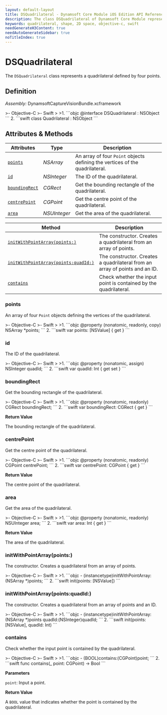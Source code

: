 ```yaml
---
layout: default-layout
title: DSQuadrilateral - Dynamsoft Core Module iOS Edition API Reference
description: The class DSQuadrilateral of Dynamsoft Core Module represents a quadrilateral shape in 2D space, which contains an array of four CGPoint, representing the vertices of the quadrilateral.
keywords: quadrilateral, shape, 2D space, objective-c, swift
needGenerateH3Content: true
needAutoGenerateSidebar: true
noTitleIndex: true
---
```


# DSQuadrilateral

The `DSQuadrilateral` class represents a quadrilateral defined by four points.

## Definition

*Assembly:* DynamsoftCaptureVisionBundle.xcframework

<div class="sample-code-prefix"></div>
>- Objective-C
>- Swift
>
>1. 
```objc
@interface DSQuadrilateral : NSObject
```
2. 
```swift
class Quadrilateral : NSObject
```

## Attributes & Methods

| Attributes | Type | Description |
| ---------- | ---- | ----------- |
| [`points`](#points) | *NSArray* | An array of four `Point` objects defining the vertices of the quadrilateral. |
| [`id`](#id) | *NSInteger* | The ID of the quadrilateral. |
| [`boundingRect`](#boundingrect) | *CGRect* | Get the bounding rectangle of the quadrilateral. |
| [`centrePoint`](#centrepoint) | *CGPoint* | Get the centre point of the quadrilateral. |
| [`area`](#area) | *NSUInteger* | Get the area of the quadrilateral. |

| Method | Description |
| ------ | ----------- |
| [`initWithPointArray(points:)`](#initwithpointarraypoints) | The constructor. Creates a quadrilateral from an array of points. |
| [`initWithPointArray(points:quadId:)`](#initwithpointarraypointsquadid) | The constructor. Creates a quadrilateral from an array of points and an ID. |
| [`contains`](#contains) | Check whether the input point is contained by the quadrilateral. |

### points

An array of four `Point` objects defining the vertices of the quadrilateral.

<div class="sample-code-prefix"></div>
>- Objective-C
>- Swift
>
>1. 
```objc
@property (nonatomic, readonly, copy) NSArray<NSValue *> *points;
```
2. 
```swift
var points: [NSValue] { get }
```

### id

The ID of the quadrilateral.

<div class="sample-code-prefix"></div>
>- Objective-C
>- Swift
>
>1. 
```objc
@property (nonatomic, assign) NSInteger quadId;
```
2. 
```swift
var quadId: Int { get set }
```

### boundingRect

Get the bounding rectangle of the quadrilateral.

<div class="sample-code-prefix"></div>
>- Objective-C
>- Swift
>
>1. 
```objc
@property (nonatomic, readonly) CGRect boundingRect;
```
2. 
```swift
var boundingRect: CGRect { get }
```

**Return Value**

The bounding rectangle of the quadrilateral.

### centrePoint

Get the centre point of the quadrilateral.

<div class="sample-code-prefix"></div>
>- Objective-C
>- Swift
>
>1. 
```objc
@property (nonatomic, readonly) CGPoint centrePoint;
```
2. 
```swift
var centrePoint: CGPoint { get }
```

**Return Value**

The centre point of the quadrilateral.

### area

Get the area of the quadrilateral.

<div class="sample-code-prefix"></div>
>- Objective-C
>- Swift
>
>1. 
```objc
@property (nonatomic, readonly) NSUInteger area;
```
2. 
```swift
var area: Int { get }
```

**Return Value**

The area of the quadrilateral.

### initWithPointArray(points:)

The constructor. Creates a quadrilateral from an array of points.

<div class="sample-code-prefix"></div>
>- Objective-C
>- Swift
>
>1. 
```objc
- (instancetype)initWithPointArray:(NSArray<NSValue *> *)points;
```
2. 
```swift
init(points: [NSValue])
```

### initWithPointArray(points:quadId:)

The constructor. Creates a quadrilateral from an array of points and an ID.

<div class="sample-code-prefix"></div>
>- Objective-C
>- Swift
>
>1. 
```objc
- (instancetype)initWithPointArray:(NSArray<NSValue *> *)points quadId:(NSInteger)quadId;
```
2. 
```swift
init(points: [NSValue], quadId: Int)
```

### contains

Check whether the input point is contained by the quadrilateral.

<div class="sample-code-prefix"></div>
>- Objective-C
>- Swift
>
>1. 
```objc
- (BOOL)contains:(CGPoint)point;
```
2. 
```swift
func contains(_ point: CGPoint) -> Bool
```

**Parameters**

`point`: Input a point.

**Return Value**

A `BOOL` value that indicates whether the point is contained by the quadrilateral.
